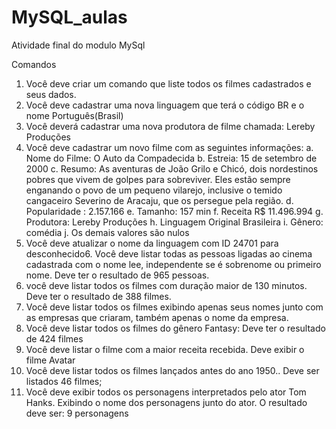 # MySQL_aulas

Atividade final do modulo MySql

Comandos
1. Você deve criar um comando que liste todos os filmes cadastrados e seus
dados.
2. Você deve cadastrar uma nova linguagem que terá o código BR e o nome
Português(Brasil)
3. Você deverá cadastrar uma nova produtora de filme chamada: Lereby
Produções
4. Você deve cadastrar um novo filme com as seguintes informações:
a. Nome do Filme: O Auto da Compadecida
b. Estreia: 15 de setembro de 2000
c. Resumo: As aventuras de João Grilo e Chicó, dois nordestinos
pobres que vivem de golpes para sobreviver. Eles estão sempre
enganando o povo de um pequeno vilarejo, inclusive o temido
cangaceiro Severino de Aracaju, que os persegue pela região.
d. Popularidade : 2.157.166
e. Tamanho: 157 min
f.
Receita R$ 11.496.994
g. Produtora: Lereby Produções
h. Linguagem Original Brasileira
i. Gênero: comédia
j. Os demais valores são nulos
5. Você deve atualizar o nome da linguagem com ID 24701 para
desconhecido6. Você deve listar todas as pessoas ligadas ao cinema cadastrada com o
nome lee, independente se é sobrenome ou primeiro nome. Deve ter o
resultado de 965 pessoas.
7. você deve listar todos os filmes com duração maior de 130 minutos. Deve
ter o resultado de 388 filmes.
8. Você deve listar todos os filmes exibindo apenas seus nomes junto com as
empresas que criaram, também apenas o nome da empresa.
9. Você deve listar todos os filmes do gênero Fantasy: Deve ter o resultado
de 424 filmes
10. Você deve listar o filme com a maior receita recebida. Deve exibir o filme
Avatar
11. Você deve listar todos os filmes lançados antes do ano 1950.. Deve ser
listados 46 filmes;
12. Você deve exibir todos os personagens interpretados pelo ator Tom Hanks.
Exibindo o nome dos personagens junto do ator. O resultado deve ser: 9
personagens